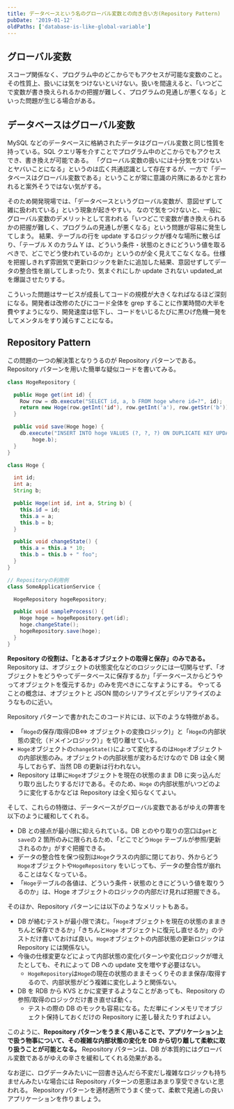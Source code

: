 ```yaml
---
title: データベースという名のグローバル変数との向き合い方(Repository Pattern)
pubDate: '2019-01-12'
oldPaths: ['database-is-like-global-variable']
---
```


## グローバル変数

スコープ関係なく、プログラム中のどこからでもアクセスが可能な変数のこと。
その性質上、扱いには気をつけないといけない。扱いを間違えると、「いつどこで変数が書き換えられるかの把握が難しく、プログラムの見通しが悪くなる」といった問題が生じる場合がある。

## データベースはグローバル変数

MySQL などのデータベースに格納されたデータはグローバル変数と同じ性質を持っている。SQL
クエリ等を介すことでプログラム中のどこからでもアクセスでき、書き換えが可能である。
「グローバル変数の扱いには十分気をつけないとヤバいことになる」というのは広く共通認識として存在するが、一方で「データベースはグローバル変数である」ということが常に意識の片隅にあるかと言われると案外そうではない気がする。

そのため開発現場では、「データベースというグローバル変数が、意図せずして雑に扱われている」という現象が起きやすい。
なので気をつけないと、一般にグローバル変数のデメリットとして言われる「いつどこで変数が書き換えられるかの把握が難しく、プログラムの見通しが悪くなる」という問題が容易に発生してしまう。
結果、テーブルの行を update するロジックが様々な場所に散らばり、「テーブル X のカラム Y
は、どういう条件・状態のときにどういう値を取るべきで、どこでどう使われているのか」というのが全く見えてこなくなる。仕様を把握しきれず雰囲気で更新ロジックを新たに追加した結果、意図せずしてデータの整合性を崩してしまったり、気まぐれにしか
update されない updated_at を爆誕させたりする。

こういった問題はサービスが成長してコードの規模が大きくなればなるほど深刻になる。開発者は改修のたびにコード全体を grep することに作業時間の大半を費やすようになり、開発速度は低下し、コードをいじるたびに黒ひげ危機一発をしてメンタルをすり減らすことになる。

## Repository Pattern

この問題の一つの解決策となりうるのが Repository パターンである。
Repository パターンを用いた簡単な疑似コードを書いてみる。

```java
class HogeRepository {

  public Hoge get(int id) {
    Row row = db.execute("SELECT id, a, b FROM hoge where id=?", id);
    return new Hoge(row.getInt('id'), row.getInt('a'), row.getStr('b'));
  }

  public void save(Hoge hoge) {
    db.execute("INSERT INTO hoge VALUES (?, ?, ?) ON DUPLICATE KEY UPDATE ...", hoge.id, hoge.a,
        hoge.b);
  }
}

class Hoge {

  int id;
  int a;
  String b;

  public Hoge(int id, int a, String b) {
    this.id = id;
    this.a = a;
    this.b = b;
  }

  public void changeState() {
    this.a = this.a * 10;
    this.b = this.b + " foo";
  }
}

// Repositoryの利用例
class SomeApplicationService {

  HogeRepository hogeRepository;

  public void sampleProcess() {
    Hoge hoge = hogeRepository.get(id);
    hoge.changeState();
    hogeRepository.save(hoge);
  }
}
```

**Repository の役割は、「とあるオブジェクトの取得と保存」のみである。**
Repository は、オブジェクトの状態変化などのロジックには一切関与せず、「オブジェクトをどうやってデータベースに保存するか」「データベースからどうやってオブジェクトを復元するか」のみを完ぺきにこなすようにする。
やってることの概念は、オブジェクトと JSON 間のシリアライズとデシリアライズのようなものに近い。

Repository パターンで書かれたこのコード片には、以下のような特徴がある。

- 「`Hoge`の保存/取得(DB⇔ オブジェクトの変換ロジック)」と「`Hoge`の内部状態の変化（ドメインロジック）」を切り離せている。
- `Hoge`オブジェクトの`changeState()`によって変化するのは`Hoge`オブジェクトの内部状態のみ。オブジェクトの内部状態が変わるだけなので DB
  は全く関与しておらず、当然 DB の更新は行われない。
- Repository は単に`Hoge`オブジェクトを現在の状態のまま DB に突っ込んだり取り出したりするだけである。そのため、`Hoge`
  の内部状態がいつどのように変化するかなどは Repository は全く知らなくてよい。

そして、これらの特徴は、データベースがグローバル変数であるがゆえの弊害を以下のように緩和してくれる。

- DB との接点が最小限に抑えられている。DB とのやり取りの窓口は`get`と`save`の 2 箇所のみに限られるため、「どこでどう`Hoge`
  テーブルが参照/更新されるのか」がすぐ把握できる。
- データの整合性を保つ役割は`Hoge`クラスの内部に閉じており、外からどう`Hoge`オブジェクトや`HogeRepository`
  をいじっても、データの整合性が崩れることはなくなっている。
- 「`Hoge`テーブルの各値は、どういう条件・状態のときにどういう値を取りうるのか」は、Hoge オブジェクトのロジックの内部だけ見れば把握できる。

そのほか、Repository パターンには以下のようなメリットもある。

- DB が絡むテストが最小限で済む。「`Hoge`オブジェクトを現在の状態のままきちんと保存できるか」「きちんと`Hoge`
  オブジェクトに復元し直せるか」のテストだけ書いておけば良い。`Hoge`オブジェクトの内部状態の更新ロジックは Repository には関係ない。
- 今後の仕様変更などによって内部状態の変化パターンや変化ロジックが増えたとしても、それによって DB への update 文を増やす必要はない。
  - `HogeRepository`は`Hoge`の現在の状態のままそっくりそのまま保存/取得するので、内部状態がどう複雑に変化しようと関係ない。
- DB を RDB から KVS とかに変更するようなことがあっても、Repository の参照/取得のロジックだけ書き直せば動く。
  - テストの際の DB のモックも容易になる。ただ単にインメモリでオブジェクト保持しておくだけの Repository に差し替えたりすればよい。

このように、**Repository パターンをうまく用いることで、アプリケーション上で扱う物事について、その複雑な内部状態の変化を DB
から切り離して柔軟に取り扱うことが可能となる。**
Repository パターンは、DB が本質的にはグローバル変数であるがゆえの辛さを緩和してくれる効果がある。

なお逆に、ログデータみたいに一回書き込んだら不変だし複雑なロジックも持ちませんみたいな場合には Repository
パターンの恩恵はあまり享受できないと思われる。
Repository パターンを適材適所でうまく使って、柔軟で見通しの良いアプリケーションを作りましょう。
